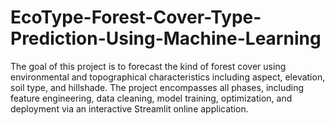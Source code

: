# EcoType-Forest-Cover-Type-Prediction-Using-Machine-Learning
The goal of this project is to forecast the kind of forest cover using environmental and topographical characteristics including aspect, elevation, soil type, and hillshade. The project encompasses all phases, including feature engineering, data cleaning, model training, optimization, and deployment via an interactive Streamlit online application.
